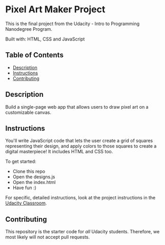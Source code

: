 # Pixel Art Maker Project

This is the final project from the Udacity - Intro to Programming Nanodegree Program.

Built with: 		HTML, CSS and JavaScript

## Table of Contents
* [Description](#description)
* [Instructions](#instructions)
* [Contributing](#contributing)

## Description
Build a single-page web app that allows users to draw pixel art on a customizable canvas.

## Instructions

You'll write JavaScript code that lets the user create a grid of squares representing their design, and apply colors to those squares to create a digital masterpiece! It includes HTML and CSS too.

To get started: 
- Clone this repo
- Open the designs.js
- Open the index.html
- Have fun :)

For specific, detailed instructions, look at the project instructions in the [Udacity Classroom](https://classroom.udacity.com/me).

## Contributing
This repository is the starter code for _all_ Udacity students. Therefore, we most likely will not accept pull requests.
